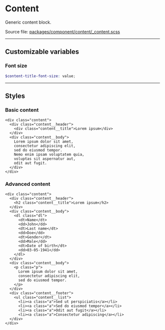 # Content
Generic content block.

Source file: [packages/component/content/_content.scss](https://github.com/kpn/kpn-style/blob/master/packages/component/content/_content.scss)

---

## Customizable variables

### Font size
```scss
$content-title-font-size: value;
```

--- 

## Styles

### Basic content
```html*example*dummy
<div class="content">
  <div class="content__header">
    <div class="content__title">Lorem ipsum</div>
  </div>
  <div class="content__body">
    Lorem ipsum dolor sit amet, 
    consectetur adipiscing elit, 
    sed do eiusmod tempor. 
    Nemo enim ipsam voluptatem quia,
    voluptas sit aspernatur aut,
    odit aut fugit.
  </div>
</div>
```

### Advanced content
```html*example*dummy
<div class="content">
  <div class="content__header">
    <h2 class="content__title">Lorem ipsum</h2>
  </div>
  <div class="content__body">
    <dl class="dl">
      <dt>Name</dt>
      <dd>John</dd>
      <dt>Last name</dt>
      <dd>Doe</dd>
      <dt>Gender</dt>
      <dd>Male</dd>
      <dt>Date of birth</dt>
      <dd>03-05-1941</dd>      
    </dl>
  </div>
  <div class="content__body">
    <p class="p">
      Lorem ipsum dolor sit amet, 
      consectetur adipiscing elit, 
      sed do eiusmod tempor. 
    </p>
  </div>
  <div class="content__footer">
    <ul class="content__list">
      <li><a class="a">Sed ut perspiciatis</a></li>
      <li><a class="a">Sed do eiusmod tempor</a></li>
      <li><a class="a">Odit aut fugit</a></li>
      <li><a class="a">Consectetur adipiscing</a></li>
  </div>
</div>
```
